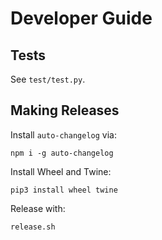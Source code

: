 # Developer Guide

## Tests

See `test/test.py`.

## Making Releases

Install `auto-changelog` via:

```
npm i -g auto-changelog
```

Install Wheel and Twine:

```
pip3 install wheel twine
```

Release with:

```
release.sh
```

